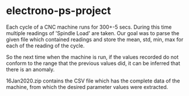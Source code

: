 # electrono-ps-project

Each cycle of a CNC machine runs for 300+-5 secs. During this time multiple readings of 'Spindle Load' are taken. 
Our goal was to parse the given file which contained readings and store the mean, std, min, max for each of the reading of the cycle. 

So the next time when the machine is run, if the values recorded do not conform to the range that the previous values did, it can be inferred that there is an anomaly. 

16Jan2020.zip contains the CSV file which has the complete data of the machine, from which the desired parameter values were extracted. 


